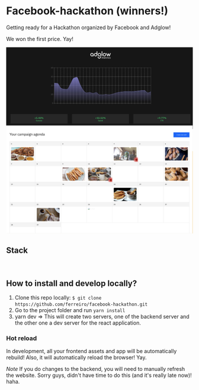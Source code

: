 # Facebook-hackathon (winners!)

Getting ready for a Hackathon organized by Facebook and Adglow!

We won the first price. Yay!

<img src="./adglow.jpg" alt="" width="600px" />

## Stack

<img src="https://cdn-images-1.medium.com/max/1840/1*j8DELPVuI_w8045sxmHQsA.png" alt="" height="120px" />

## How to install and develop locally?

1. Clone this repo locally: `$ git clone https://github.com/ferreiro/facebook-hackathon.git`
2. Go to the project folder and run `yarn install`
3. yarn dev => This will create two servers, one of the backend server and the other one a dev server for the react application.

### Hot reload

In development, all your frontend assets and app will be automatically rebuild! Also, it will automatically reload the browser! Yay.

*Note* If you do changes to the backend, you will need to manually refresh the website. Sorry guys, didn't have time to do this (and it's really late now)! haha.
